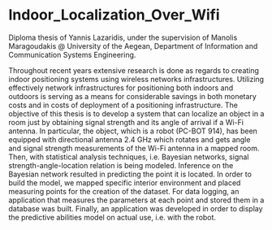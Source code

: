 # Indoor_Localization_Over_Wifi

Diploma thesis of Yannis Lazaridis, under the supervision of Manolis Maragoudakis @ University of the Aegean, Department of Information and Communication Systems Engineering.

Throughout recent years extensive research is done as regards to creating indoor positioning systems using wireless networks infrastructures. Utilizing effectively network infrastructures for positioning both indoors and outdoors is serving as a means for considerable savings in both monetary costs and in costs of deployment of a positioning infrastructure. The objective of this thesis is to develop a system that can localize an object in a room just by obtaining signal strength and its angle of arrival if a Wi-Fi antenna. In particular, the object, which is a robot (PC-BOT 914), has been equipped with directional antenna 2.4 GHz which rotates and gets angle and signal strength measurements of the Wi-Fi antenna in a mapped room. Then, with statistical analysis techniques, i.e. Bayesian networks, signal strength-angle-location relation is being modeled. Inference on the Bayesian network resulted in predicting the point it is located. In order to build the model, we mapped specific interior environment and placed measuring points for the creation of the dataset. For data logging, an application that measures the parameters at each point and stored them in a database was built. Finally, an application was developed in order to display the predictive abilities model on actual use, i.e. with the robot.
